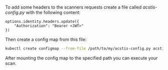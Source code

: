 <!--
SPDX-FileCopyrightText: the secureCodeBox authors

SPDX-License-Identifier: Apache-2.0
-->

To add some headers to the scanners requests create a file called *acstis-config.py* with the following content:

```text
options.identity.headers.update({
    "Authorization": "Bearer <JWT>"
})
```

Then create a config map from this file:

```bash
kubectl create configmap --from-file /path/to/my/acstis-config.py acstis-config 
```

After mounting the config map to the specified path you can execute your scan.
